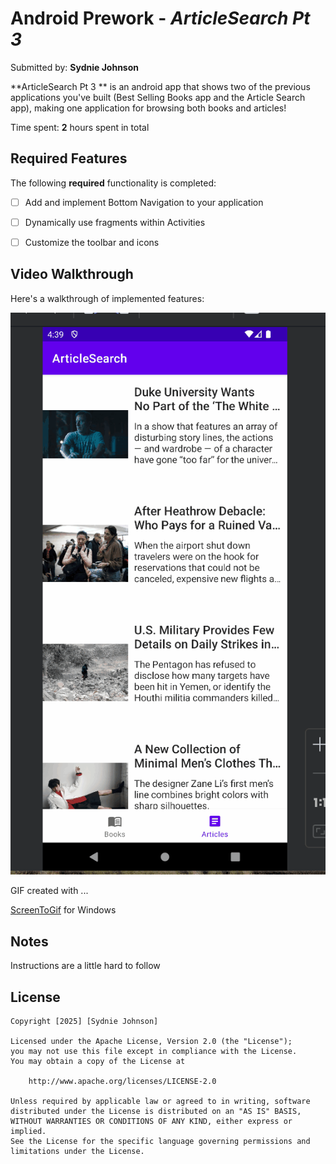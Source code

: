 # Android Prework - *ArticleSearch Pt 3*

Submitted by: **Sydnie Johnson**

**ArticleSearch Pt 3 ** is an android app that shows two of the previous applications you've built (Best Selling Books app and the Article Search app), making one application for browsing both books and articles!

Time spent: **2** hours spent in total

## Required Features

The following **required** functionality is completed:

* [ ] Add and implement Bottom Navigation to your application
* [ ] Dynamically use fragments within Activities
* [ ] Customize the toolbar and icons



## Video Walkthrough

Here's a walkthrough of implemented features:

<img src='Lab 6 Walkthrough .gif' title='Video Walkthrough' width='' alt='Video Walkthrough' />

<!-- Replace this with whatever GIF tool you used! -->
GIF created with ...  


[ScreenToGif](https://www.screentogif.com/) for Windows

## Notes

Instructions are a little hard to follow

## License

    Copyright [2025] [Sydnie Johnson]

    Licensed under the Apache License, Version 2.0 (the "License");
    you may not use this file except in compliance with the License.
    You may obtain a copy of the License at

        http://www.apache.org/licenses/LICENSE-2.0

    Unless required by applicable law or agreed to in writing, software
    distributed under the License is distributed on an "AS IS" BASIS,
    WITHOUT WARRANTIES OR CONDITIONS OF ANY KIND, either express or implied.
    See the License for the specific language governing permissions and
    limitations under the License.
